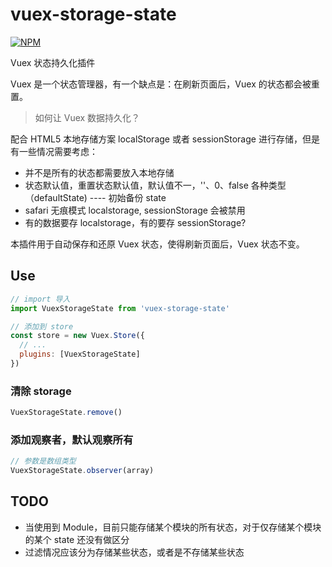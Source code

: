 
# vuex-storage-state
[![NPM](https://nodei.co/npm/vuex-storage-state.png)](https://nodei.co/npm/vuex-storage-state/)

Vuex 状态持久化插件

Vuex 是一个状态管理器，有一个缺点是：在刷新页面后，Vuex 的状态都会被重置。

> 如何让 Vuex 数据持久化？

配合 HTML5 本地存储方案 localStorage 或者 sessionStorage 进行存储，但是有一些情况需要考虑：

- 并不是所有的状态都需要放入本地存储
- 状态默认值，重置状态默认值，默认值不一，''、0、false 各种类型（defaultState) ---- 初始备份 state
- safari 无痕模式 localstorage, sessionStorage 会被禁用
- 有的数据要存 localstorage，有的要存 sessionStorage?

本插件用于自动保存和还原 Vuex 状态，使得刷新页面后，Vuex 状态不变。

## Use
```js
// import 导入
import VuexStorageState from 'vuex-storage-state'

// 添加到 store
const store = new Vuex.Store({
  // ...
  plugins: [VuexStorageState]
})
```

### 清除 storage
```js
VuexStorageState.remove()
```

### 添加观察者，默认观察所有
```js
// 参数是数组类型
VuexStorageState.observer(array)
```

## TODO
- 当使用到 Module，目前只能存储某个模块的所有状态，对于仅存储某个模块的某个 state 还没有做区分
- 过滤情况应该分为存储某些状态，或者是不存储某些状态